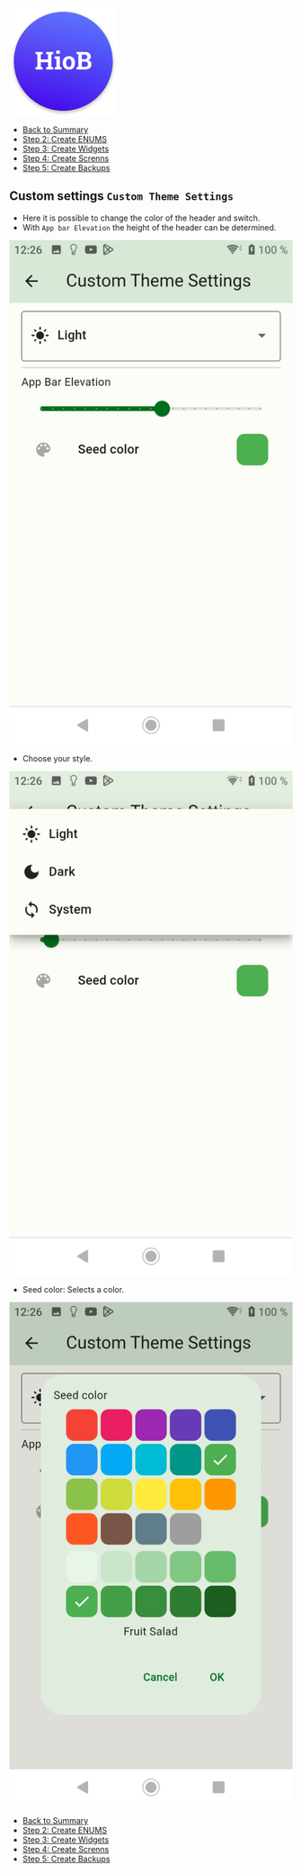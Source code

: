 ![Logo](../../admin/hiob.png)

-   [Back to Summary](/docs/en/README.md)
-   [Step 2: Create ENUMS](enum.md)
-   [Step 3: Create Widgets](widgets.md)
-   [Step 4: Create Screnns](sreens.md)
-   [Step 5: Create Backups](backups.md)

## Custom settings `Custom Theme Settings`

- Here it is possible to change the color of the header and switch.
- With `App bar Elevation` the height of the header can be determined.

![app_theme_seetings.png](img/../../de/img/app_theme_seetings.png)

- Choose your style.

![app_theme_seetings_style.png](img/../../de/img/app_theme_seetings_style.png)

- Seed color: Selects a color.

![app_theme_seetings_color.png](img/../../de/img/app_theme_seetings_color.png)

-   [Back to Summary](/docs/en/README.md)
-   [Step 2: Create ENUMS](enum.md)
-   [Step 3: Create Widgets](widgets.md)
-   [Step 4: Create Screnns](sreens.md)
-   [Step 5: Create Backups](backups.md)